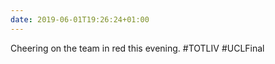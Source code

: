 ```yaml
---
date: 2019-06-01T19:26:24+01:00
---
```

Cheering on the team in red this evening. #TOTLIV #UCLFinal
